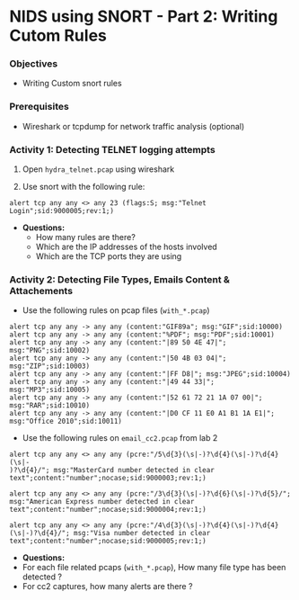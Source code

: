 # NIDS using SNORT - Part 2: Writing Cutom Rules

### Objectives

- Writing Custom snort rules

### Prerequisites

- Wireshark or tcpdump for network traffic analysis (optional)

### Activity 1: Detecting TELNET logging attempts

1. Open `hydra_telnet.pcap` using wireshark

2. Use snort with the following rule:

```
alert tcp any any <> any 23 (flags:S; msg:"Telnet Login";sid:9000005;rev:1;)
```

- **Questions:**
  - How many rules are there?
  - Which are the IP addresses of the hosts involved
  - Which are the TCP ports they are using

### Activity 2: Detecting File Types, Emails Content & Attachements

- Use the following rules on pcap files (`with_*.pcap`)

```
alert tcp any any -> any any (content:"GIF89a"; msg:"GIF";sid:10000)
alert tcp any any -> any any (content:"%PDF"; msg:"PDF";sid:10001)
alert tcp any any -> any any (content:"|89 50 4E 47|";
msg:"PNG";sid:10002)
alert tcp any any -> any any (content:"|50 4B 03 04|";
msg:"ZIP";sid:10003)
alert tcp any any -> any any (content:"|FF D8|"; msg:"JPEG";sid:10004)
alert tcp any any -> any any (content:"|49 44 33|"; msg:"MP3";sid:10005)
alert tcp any any -> any any (content:"|52 61 72 21 1A 07 00|";
msg:"RAR";sid:10010)
alert tcp any any -> any any (content:"|D0 CF 11 E0 A1 B1 1A E1|";
msg:"Office 2010";sid:10011)
```

- Use the following rules on `email_cc2.pcap` from lab 2

```
alert tcp any any <> any any (pcre:"/5\d{3}(\s|-)?\d{4}(\s|-)?\d{4}(\s|-
)?\d{4}/"; msg:"MasterCard number detected in clear text";content:"number";nocase;sid:9000003;rev:1;)

alert tcp any any <> any any (pcre:"/3\d{3}(\s|-)?\d{6}(\s|-)?\d{5}/"; msg:"American Express number detected in clear text";content:"number";nocase;sid:9000004;rev:1;)

alert tcp any any <> any any (pcre:"/4\d{3}(\s|-)?\d{4}(\s|-)?\d{4}(\s|-)?\d{4}/"; msg:"Visa number detected in clear text";content:"number";nocase;sid:9000005;rev:1;)
```

- **Questions:**
- For each file related pcaps (`with_*.pcap`), How many file type has been detected ?
- For cc2 captures, how many alerts are there ?
